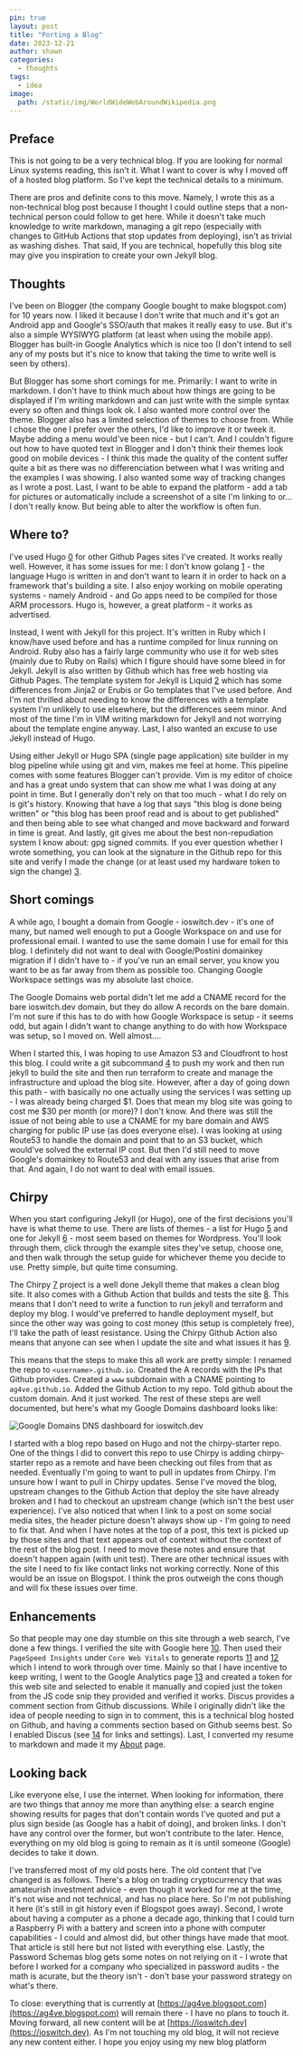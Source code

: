 ```yaml
---
pin: true
layout: post
title: "Porting a Blog"
date: 2023-12-21
author: shawn
categories:                                         
  - thoughts
tags:
  - idea
image:
  path: /static/img/WorldWideWebAroundWikipedia.png
---
```


## Preface

This is not going to be a very technical blog. If you are looking for normal Linux systems reading, this isn't it. What I want to cover is why I moved off of a hosted blog platform. So I've kept the technical details to a minimum.

There are pros and definite cons to this move. Namely, I wrote this as a non-technical blog post because I thought I could outline steps that a non-technical person could follow to get here. While it doesn't take much knowledge to write markdown, managing a git repo (especially with changes to GitHub Actions that stop updates from deploying), isn't as trivial as washing dishes. That said, If you are technical, hopefully this blog site may give you inspiration to create your own Jekyll blog.

## Thoughts

I've been on Blogger (the company Google bought to make blogspot.com) for 10 years now. I liked it because I don't write that much and it's got an Android app and Google's SSO/auth that makes it really easy to use. But it's also a simple WYSIWYG platform (at least when using the mobile app). Blogger has built-in Google Analytics which is nice too (I don't intend to sell any of my posts but it's nice to know that taking the time to write well is seen by others).

But Blogger has some short comings for me. Primarily: I want to write in markdown. I don't have to think much about how things are going to be displayed if I'm writing markdown and can just write with the simple syntax every so often and things look ok. I also wanted more control over the theme. Blogger also has a limited selection of themes to choose from. While I chose the one I prefer over the others, I'd like to improve it or tweek it. Maybe adding a menu would've been nice - but I can't. And I couldn't figure out how to have quoted text in Blogger and I don't think their themes look good on mobile devices - I think this made the quality of the content suffer quite a bit as there was no differenciation between what I was writing and the examples I was showing. I also wanted some way of tracking changes as I wrote a post. Last, I want to be able to expand the platform - add a tab for pictures or automatically include a screenshot of a site I'm linking to or... I don't really know. But being able to alter the workflow is often fun.

## Where to?

I've used Hugo [0] for other Github Pages sites I've created. It works really well. However, it has some issues for me: I don't know golang [1] - the language Hugo is written in and don't want to learn it in order to hack on a framework that's building a site. I also enjoy working on mobile operating systems - namely Android - and Go apps need to be compiled for those ARM processors. Hugo is, however, a great platform - it works as advertised.

Instead, I went with Jekyll for this project. It's written in Ruby which I know/have used before and has a runtime compiled for linux running on Android. Ruby also has a fairly large community who use it for web sites (mainly due to Ruby on Rails) which I figure should have some bleed in for Jekyll. Jekyll is also written by Github which has free web hosting via Github Pages. The template system for Jekyll is Liquid [2] which has some differences from Jinja2 or Erubis or Go templates that I've used before. And I'm not thrilled about needing to know the differences with a template system I'm unlikely to use elsewhere, but the differences seem minor. And most of the time I'm in VIM writing markdown for Jekyll and not worrying about the template engine anyway. Last, I also wanted an excuse to use Jekyll instead of Hugo.

Using either Jekyll or Hugo SPA (single page application) site builder in my blog pipeline while using git and vim, makes me feel at home. This pipeline comes with some features Blogger can't provide. Vim is my editor of choice and has a great undo system that can show me what I was doing at any point in time. But I generally don't rely on that too much - what I do rely on is git's history. Knowing that have a log that says "this blog is done being written" or "this blog has been proof read and is about to get published" and then being able to see what changed and move backward and forward in time is great. And lastly, git gives me about the best non-repudiation system I know about: gpg signed commits. If you ever question whether I wrote something, you can look at the signature in the Github repo for this site and verify I made the change (or at least used my hardware token to sign the change) [3].

## Short comings

A while ago, I bought a domain from Google - ioswitch.dev - it's one of many, but named well enough to put a Google Workspace on and use for professional email. I wanted to use the same domain I use for email for this blog. I definitely did not want to deal with Google/Postini domainkey migration if I didn't have to - if you've run an email server, you know you want to be as far away from them as possible too. Changing Google Workspace settings was my absolute last choice.

The Google Domains web portal didn't let me add a CNAME record for the bare ioswitch.dev domain, but they do allow A records on the bare domain. I'm not sure if this has to do with how Google Workspace is setup - it seems odd, but again I didn't want to change anything to do with how Workspace was setup, so I moved on. Well almost....

When I started this, I was hoping to use Amazon S3 and Cloudfront to host this blog. I could write a git subcommand [4] to push my work and then run jekyll to build the site and then run terraform to create and manage the infrastructure and upload the blog site. However, after a day of going down this path - with basically no one actually using the services I was setting up - I was already being charged $1. Does that mean my blog site was going to cost me $30 per month (or more)? I don't know. And there was still the issue of not being able to use a CNAME for my bare domain and AWS charging for public IP use (as does everyone else). I was looking at using Route53 to handle the domain and point that to an S3 bucket, which would've solved the external IP cost. But then I'd still need to move Google's domainkey to Route53 and deal with any issues that arise from that. And again, I do not want to deal with email issues.

## Chirpy

When you start configuring Jekyll (or Hugo), one of the first decisions you'll have is what theme to use. There are lists of themes - a list for Hugo [5] and one for Jekyll [6] - most seem based on themes for Wordpress. You'll look through them, click through the example sites they've setup, choose one, and then walk through the setup guide for whichever theme you decide to use. Pretty simple, but quite time consuming.

The Chirpy [7] project is a well done Jekyll theme that makes a clean blog site. It also comes with a Github Action that builds and tests the site [8]. This means that I don't need to write a function to run jekyll and terraform and deploy my blog. I would've preferred to handle deployment myself, but since the other way was going to cost money (this setup is completely free), I'll take the path of least resistance. Using the Chirpy Github Action also means that anyone can see when I update the site and what issues it has [9].

This means that the steps to make this all work are pretty simple: I renamed the repo to `<username>.github.io`. Created the A records with the IPs that Github provides. Created a `www` subdomain with a CNAME pointing to `ag4ve.github.io`. Added the Github Action to my repo. Told github about the custom domain. And it just worked. The rest of these steps are well documented, but here's what my Google Domains dashboard looks like:

![Google Domains DNS dashboard for ioswitch.dev](/static/img/google_domains_ioswitch_settings.jpg)

I started with a blog repo based on Hugo and not the chirpy-starter repo. One of the things I did to convert this repo to use Chirpy is adding chirpy-starter repo as a remote and have been checking out files from that as needed. Eventually I'm going to want to pull in updates from Chirpy. I'm unsure how I want to pull in Chirpy updates. Sense I've moved the blog, upstream changes to the Github Action that deploy the site have already broken and I had to checkout an upstream change (which isn't the best user experience). I've also noticed that when I link to a post on some social media sites, the header picture doesn't always show up - I'm going to need to fix that. And when I have notes at the top of a post, this text is picked up by those sites and that text appears out of context without the context of the rest of the blog post. I need to move these notes and ensure that doesn't happen again (with unit test). There are other technical issues with the site I need to fix like contact links not working correctly. None of this would be an issue on Blogspot. I think the pros outweigh the cons though and will fix these issues over time.

## Enhancements

So that people may one day stumble on this site through a web search, I've done a few things. I verified the site with Google here [10]. Then used their `PageSpeed Insights` under `Core Web Vitals` to generate reports [11] and [12] which I intend to work through over time. Mainly so that I have incentive to keep writing, I went to the Google Analytics page [13] and created a token for this web site and selected to enable it manually and copied just the token from the JS code snip they provided and verified it works. Discus provides a comment section from Github discussions. While I originally didn't like the idea of people needing to sign in to comment, this is a technical blog hosted on Github, and having a comments section based on Github seems best. So I enabled Discus (see [14] for links and settings). Last, I converted my resume to markdown and made it my [About](//about) page.

## Looking back

Like everyone else, I use the internet. When looking for information, there are two things that annoy me more than anything else: a search engine showing results for pages that don't contain words I've quoted and put a plus sign beside (as Google has a habit of doing), and broken links. I don't have any control over the former, but won't contribute to the later. Hence, everything on my old blog is going to remain as it is until someone (Google) decides to take it down.

I've transferred most of my old posts here. The old content that I've changed is as follows. There's a blog on trading cryptocurrency that was amateurish investment advice - even though it worked for me at the time, it's not wise and not technical, and has no place here. So I'm not publishing it here (it's still in git history even if Blogspot goes away). Second, I wrote about having a computer as a phone a decade ago, thinking that I could turn a Raspberry Pi with a battery and screen into a phone with computer capabilities - I could and almost did, but other things have made that moot. That article is still here but not listed with everything else. Lastly, the Password Schemas blog gets some notes on not relying on it - I wrote that before I worked for a company who specialized in password audits - the math is acurate, but the theory isn't - don't base your password strategy on what's there.

To close: everything that is currently at [https://ag4ve.blogspot.com](https://ag4ve.blogspot.com) will remain there - I have no plans to touch it. Moving forward, all new content will be at [https://ioswitch.dev](https://ioswitch.dev). As I'm not touching my old blog, it will not recieve any new content either. I hope you enjoy using my new blog platform

[0]: https://gohugo.io
[1]: https://go.dev
[2]: https://shopify.github.io/liquid/
[3]: https://github.com/ag4ve/ag4ve.github.io/commits/master/
[4]: /posts/Getting-Git/#subcommands
[5]: https://themes.gohugo.io
[6]: http://jekyllthemes.org
[7]: https://github.com/cotes2020/jekyll-theme-chirpy
[8]: https://github.com/cotes2020/chirpy-starter/blob/main/.github/workflows/pages-deploy.yml
[9]: https://github.com/ag4ve/ag4ve.github.io/actions
[10]: https://search.google.com/search-console
[11]: /static/docs/Google_PageSpeed_Insights.pdf
[12]: /static/docs/Google_PageSpeed_Insights_mobile.pdf
[13]: https://analytics.google.com
[14]: https://github.com/ag4ve/ag4ve.github.io/blob/master/_config.yml#L72

